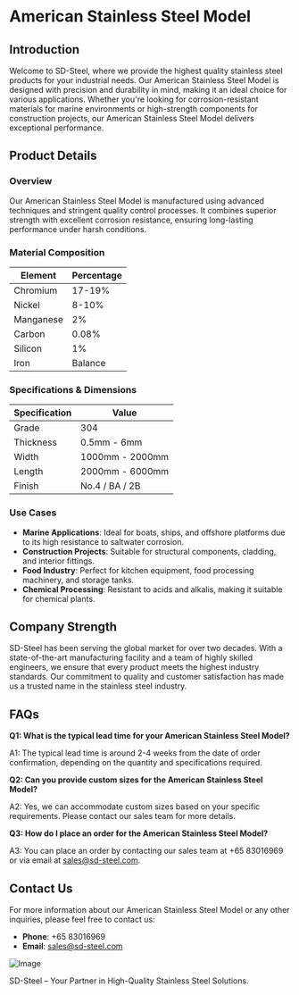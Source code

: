 # American Stainless Steel Model

## Introduction

Welcome to SD-Steel, where we provide the highest quality stainless steel products for your industrial needs. Our American Stainless Steel Model is designed with precision and durability in mind, making it an ideal choice for various applications. Whether you're looking for corrosion-resistant materials for marine environments or high-strength components for construction projects, our American Stainless Steel Model delivers exceptional performance.

## Product Details

### Overview

Our American Stainless Steel Model is manufactured using advanced techniques and stringent quality control processes. It combines superior strength with excellent corrosion resistance, ensuring long-lasting performance under harsh conditions.

### Material Composition

| Element | Percentage |
|---------|------------|
| Chromium | 17-19%     |
| Nickel   | 8-10%      |
| Manganese| 2%         |
| Carbon   | 0.08%      |
| Silicon  | 1%         |
| Iron     | Balance    |

### Specifications & Dimensions

| Specification | Value |
|---------------|-------|
| Grade         | 304    |
| Thickness     | 0.5mm - 6mm |
| Width         | 1000mm - 2000mm |
| Length        | 2000mm - 6000mm |
| Finish        | No.4 / BA / 2B |

### Use Cases

- **Marine Applications**: Ideal for boats, ships, and offshore platforms due to its high resistance to saltwater corrosion.
- **Construction Projects**: Suitable for structural components, cladding, and interior fittings.
- **Food Industry**: Perfect for kitchen equipment, food processing machinery, and storage tanks.
- **Chemical Processing**: Resistant to acids and alkalis, making it suitable for chemical plants.

## Company Strength

SD-Steel has been serving the global market for over two decades. With a state-of-the-art manufacturing facility and a team of highly skilled engineers, we ensure that every product meets the highest industry standards. Our commitment to quality and customer satisfaction has made us a trusted name in the stainless steel industry.

## FAQs

**Q1: What is the typical lead time for your American Stainless Steel Model?**

A1: The typical lead time is around 2-4 weeks from the date of order confirmation, depending on the quantity and specifications required.

**Q2: Can you provide custom sizes for the American Stainless Steel Model?**

A2: Yes, we can accommodate custom sizes based on your specific requirements. Please contact our sales team for more details.

**Q3: How do I place an order for the American Stainless Steel Model?**

A3: You can place an order by contacting our sales team at +65 83016969 or via email at sales@sd-steel.com.

## Contact Us

For more information about our American Stainless Steel Model or any other inquiries, please feel free to contact us:

- **Phone**: +65 83016969
- **Email**: sales@sd-steel.com

![Image](https://github.com/user-attachments/assets/2567258e-e124-4816-932d-1809bd27ef0b)

SD-Steel – Your Partner in High-Quality Stainless Steel Solutions.